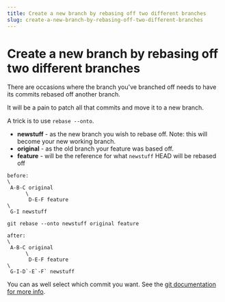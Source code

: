 ```yaml
---
title: Create a new branch by rebasing off two different branches
slug: create-a-new-branch-by-rebasing-off-two-different-branches
---
```


# Create a new branch by rebasing off two different branches

There are occasions where the branch you've branched off needs to have its commits rebased off another branch.

It will be a pain to patch all that commits and move it to a new branch.

A trick is to use `rebase --onto`.

* **newstuff** - as the new branch you wish to rebase off. Note: this will become your new working branch.
* **original** - as the old branch your feature was based off.
* **feature** - will be the reference for what `newstuff` HEAD will be rebased off

```
before:
\
 A-B-C original
      \
       D-E-F feature
\
 G-I newstuff

git rebase --onto newstuff original feature

after:
\
 A-B-C original
      \
       D-E-F feature
\
 G-I-D`-E`-F` newstuff
```

You can as well select which commit you want. See the [git documentation for more info](https://git-scm.com/docs/git-rebase).